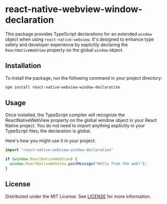 # react-native-webview-window-declaration

This package provides TypeScript declarations for an extended `window` object when using `react-native-webview`. It's designed to enhance type safety and developer experience by explicitly declaring the `ReactNativeWebView` property on the global `window` object.

## Installation

To install the package, run the following command in your project directory:

```bash
npm install react-native-webview-window-declaration
```

## Usage

Once installed, the TypeScript compiler will recognize the ReactNativeWebView property on the global window object in your React Native project. You do not need to import anything explicitly in your TypeScript files; the declaration is global.

Here's how you might use it in your project:

```ts
import "react-native-webview-window-declaration"

if (window.ReactNativeWebView) {
  window.ReactNativeWebView.postMessage("Hello from the web!");
}
```

## License

Distributed under the MIT License. See [LICENSE](./LICENSE) for more information.
